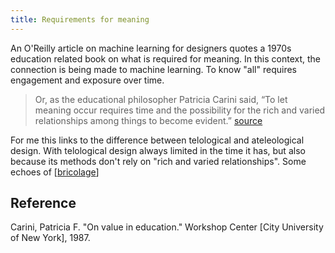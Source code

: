 ```yaml
---
title: Requirements for meaning
---
```


An O'Reilly article on machine learning for designers quotes a 1970s education related book on what is required for meaning. In this context, the connection is being made to machine learning.  To know "all" requires engagement and exposure over time.

> Or, as the educational philosopher Patricia Carini said, “To let meaning occur requires time and the possibility for the rich and varied relationships among things to become evident.” [source](https://www.oreilly.com/learning/machine-learning-for-designers)

For me this links to the difference between telological and ateleological design. With telological design always limited in the time it has, but also because its methods don't rely on "rich and varied relationships". Some echoes of [[bricolage]]

## Reference

Carini, Patricia F. "On value in education." Workshop Center [City University of New York], 1987.

[//begin]: # "Autogenerated link references for markdown compatibility"
[bricolage]: ../Bricolage/bricolage "Bricolage"
[//end]: # "Autogenerated link references"
